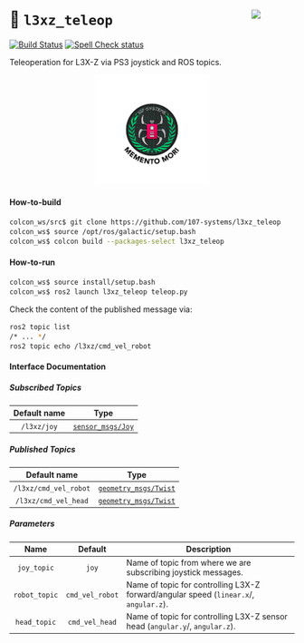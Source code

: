 <a href="https://107-systems.org/"><img align="right" src="https://raw.githubusercontent.com/107-systems/.github/main/logo/107-systems.png" width="15%"></a>
:floppy_disk: `l3xz_teleop`
===========================
[![Build Status](https://github.com/107-systems/l3xz_teleop/actions/workflows/ros2.yml/badge.svg)](https://github.com/107-systems/l3xz_teleop/actions/workflows/ros2.yml)
[![Spell Check status](https://github.com/107-systems/l3xz_teleop/actions/workflows/spell-check.yml/badge.svg)](https://github.com/107-systems/l3xz_teleop/actions/workflows/spell-check.yml)

Teleoperation for L3X-Z via PS3 joystick and ROS topics.

<p align="center">
  <a href="https://github.com/107-systems/l3xz"><img src="https://raw.githubusercontent.com/107-systems/.github/main/logo/l3xz-logo-memento-mori.png" width="40%"></a>
</p>

#### How-to-build
```bash
colcon_ws/src$ git clone https://github.com/107-systems/l3xz_teleop
colcon_ws$ source /opt/ros/galactic/setup.bash
colcon_ws$ colcon build --packages-select l3xz_teleop
```

#### How-to-run
```bash
colcon_ws$ source install/setup.bash
colcon_ws$ ros2 launch l3xz_teleop teleop.py
```
Check the content of the published message via:
```bash
ros2 topic list
/* ... */
ros2 topic echo /l3xz/cmd_vel_robot
```

#### Interface Documentation
##### Subscribed Topics
| Default name | Type |
|:-:|:-:|
| `/l3xz/joy` | [`sensor_msgs/Joy`](http://docs.ros.org/en/api/sensor_msgs/html/msg/Joy.html) |

##### Published Topics
| Default name | Type |
|:-:|:-:|
| `/l3xz/cmd_vel_robot` | [`geometry_msgs/Twist`](http://docs.ros.org/en/api/geometry_msgs/html/msg/Twist.html) |
| `/l3xz/cmd_vel_head` | [`geometry_msgs/Twist`](http://docs.ros.org/en/api/geometry_msgs/html/msg/Twist.html) |

##### Parameters
| Name | Default | Description |
|:-:|:-:|-|
| `joy_topic` | `joy` | Name of topic from where we are subscribing joystick messages. |
| `robot_topic` | `cmd_vel_robot` | Name of topic for controlling L3X-Z forward/angular speed (`linear.x`/, `angular.z`). |
| `head_topic` | `cmd_vel_head` | Name of topic for controlling L3X-Z sensor head (`angular.y`/, `angular.z`). |

